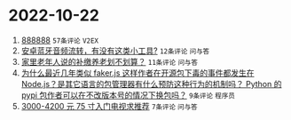 # 2022-10-22

1. [888888](https://www.v2ex.com/t/888888) `57条评论` `V2EX`
1. [安卓蓝牙音频流转，有没有这类小工具?](https://www.v2ex.com/t/888878) `12条评论` `问与答`
1. [家里老年人说的补缴养老划不划算？](https://www.v2ex.com/t/888891) `11条评论` `问与答`
1. [为什么最近几年类似 faker.js 这样作者在开源包下毒的事件都发生在 Node.js？是其它语言的包管理器有什么预防这种行为的机制吗？ Python 的 pypi 包作者可以在不改版本号的情况下换包吗？](https://www.v2ex.com/t/888905) `9条评论` `程序员`
1. [3000-4200 元 75 寸入门电视求推荐](https://www.v2ex.com/t/888887) `7条评论` `问与答`

